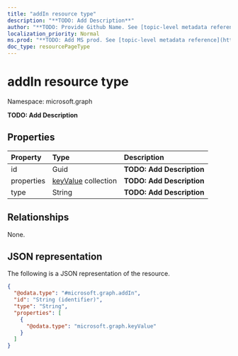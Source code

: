 ```yaml
---
title: "addIn resource type"
description: "**TODO: Add Description**"
author: "**TODO: Provide Github Name. See [topic-level metadata reference](https://msgo.azurewebsites.net/add/document/guidelines/metadata.html#topic-level-metadata)**"
localization_priority: Normal
ms.prod: "**TODO: Add MS prod. See [topic-level metadata reference](https://msgo.azurewebsites.net/add/document/guidelines/metadata.html#topic-level-metadata)**"
doc_type: resourcePageType
---
```


# addIn resource type

Namespace: microsoft.graph

**TODO: Add Description**

## Properties
|Property|Type|Description|
|:---|:---|:---|
|id|Guid|**TODO: Add Description**|
|properties|[keyValue](../resources/keyvalue.md) collection|**TODO: Add Description**|
|type|String|**TODO: Add Description**|

## Relationships
None.

## JSON representation
The following is a JSON representation of the resource.
<!-- {
  "blockType": "resource",
  "@odata.type": "microsoft.graph.addIn"
}
-->
``` json
{
  "@odata.type": "#microsoft.graph.addIn",
  "id": "String (identifier)",
  "type": "String",
  "properties": [
    {
      "@odata.type": "microsoft.graph.keyValue"
    }
  ]
}
```

